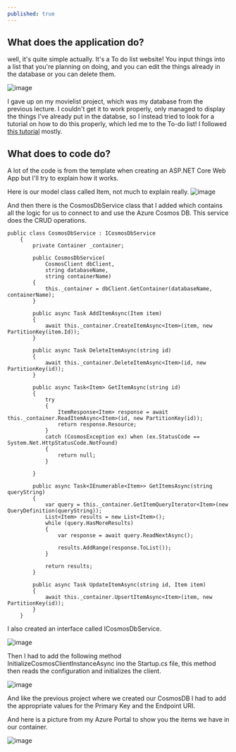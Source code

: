```yaml
---
published: true
---
```

## What does the application do?

well, it's quite simple actually. It's a To do list website! You input things into a list that you're planning on doing, and you can edit the things already in the database or you can delete them.  

![image](https://user-images.githubusercontent.com/70013388/136637054-1da24e02-c15e-46d6-a4d6-f725ba1598f2.png)  


I gave up  on my movielist project, which was my database from the previous lecture. I couldn't get it to work properly, only managed to display the things I've already put in the databse, so I instead tried to look for a tutorial on how to do this properly, which led me to the To-do list! I followed [this tutorial](https://docs.microsoft.com/en-us/azure/cosmos-db/sql/sql-api-dotnet-application) mostly.  

## What does to code do?  

A lot of the code is from the template when creating an ASP.NET Core Web App but I'll try to explain how it works.  

Here is our model class called Item, not much to explain really.
![image](https://user-images.githubusercontent.com/70013388/136636491-b7649955-7075-4304-88e6-c6b80a1574d4.png)  


And then there is the CosmosDbService class that I added which contains all the logic for us to connect to and use the Azure Cosmos DB. This service does the CRUD operations.  


```
public class CosmosDbService : ICosmosDbService
    {
        private Container _container;

        public CosmosDbService(
            CosmosClient dbClient,
            string databaseName,
            string containerName)
        {
            this._container = dbClient.GetContainer(databaseName, containerName);
        }

        public async Task AddItemAsync(Item item)
        {
            await this._container.CreateItemAsync<Item>(item, new PartitionKey(item.Id));
        }

        public async Task DeleteItemAsync(string id)
        {
            await this._container.DeleteItemAsync<Item>(id, new PartitionKey(id));
        }

        public async Task<Item> GetItemAsync(string id)
        {
            try
            {
                ItemResponse<Item> response = await this._container.ReadItemAsync<Item>(id, new PartitionKey(id));
                return response.Resource;
            }
            catch (CosmosException ex) when (ex.StatusCode == System.Net.HttpStatusCode.NotFound)
            {
                return null;
            }

        }

        public async Task<IEnumerable<Item>> GetItemsAsync(string queryString)
        {
            var query = this._container.GetItemQueryIterator<Item>(new QueryDefinition(queryString));
            List<Item> results = new List<Item>();
            while (query.HasMoreResults)
            {
                var response = await query.ReadNextAsync();

                results.AddRange(response.ToList());
            }

            return results;
        }

        public async Task UpdateItemAsync(string id, Item item)
        {
            await this._container.UpsertItemAsync<Item>(item, new PartitionKey(id));
        }
    }
```  

I also created an interface called ICosmosDbService.  
 
![image](https://user-images.githubusercontent.com/70013388/136636862-21cbb89b-5cae-4328-bce7-5b658f180604.png)  


Then I had to add the following method  InitializeCosmosClientInstanceAsync ino the Startup.cs file, this method then reads the configuration and initializes the client.  

![image](https://user-images.githubusercontent.com/70013388/136636929-5fae0b83-f3b8-43f0-8717-19f30f5e53f3.png)  

And like the previous project where we created our CosmosDB I had to add the appropriate values for the Primary Key and the Endpoint URI.  

And here is a picture from my Azure Portal to show you the items we have in our container.  

![image](https://user-images.githubusercontent.com/70013388/136637297-c17422a0-97ad-46dd-9bfe-66f4b3a6196c.png)

